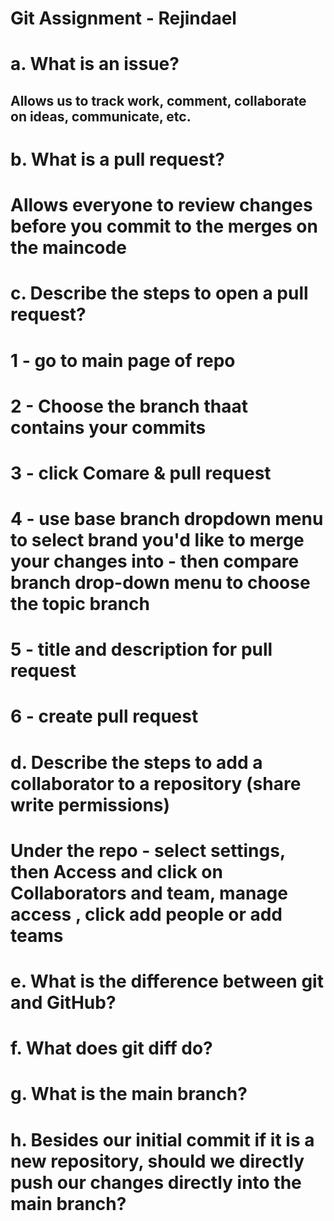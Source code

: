 # Git Assignment - Rejindael

# a. What is an issue?

 ## Allows us to track work, comment, collaborate on ideas, communicate, etc. 

# b. What is a pull request?

 # Allows everyone to review changes before you commit to the merges on the maincode

# c. Describe the steps to open a pull request?

 # 1 - go to main page of repo
 # 2 - Choose the branch thaat contains your commits
 # 3 - click Comare & pull request
 # 4 - use base branch dropdown menu to select brand you'd like to merge your changes into - then compare branch drop-down menu to choose the topic branch 
 # 5 - title and description for pull request
 # 6 - create pull request

# d. Describe the steps to add a collaborator to a repository (share write permissions)

 # Under the repo - select settings, then Access and click on Collaborators and team, manage access , click add people or add teams

# e. What is the difference between git and GitHub?

# f. What does git diff do?

# g. What is the main branch?

# h. Besides our initial commit if it is a new repository, should we directly push our changes directly into the main branch?